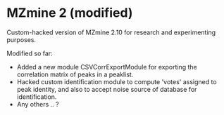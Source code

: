 MZmine 2 (modified)
==================

Custom-hacked version of MZmine 2.10 for research and experimenting purposes.

Modified so far:
* Added a new module CSVCorrExportModule for exporting the correlation matrix of peaks in a peaklist.
* Hacked custom identification module to compute 'votes' assigned to peak identity, and also to accept noise source of database for identification.
* Any others .. ?